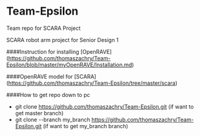 # Team-Epsilon
Team repo for SCARA Project

SCARA robot arm project for Senior Design 1

####Instruction for installing [OpenRAVE] (https://github.com/thomaszachry/Team-Epsilon/blob/master/myOpenRAVE/Installation.md)

####OpenRAVE model for [SCARA] (https://github.com/thomaszachry/Team-Epsilon/tree/master/scara)

####How to get repo down to pc
- git clone https://github.com/thomaszachry/Team-Epsilon.git (if want to get master branch)
- git clone --branch my_branch https://github.com/thomaszachry/Team-Epsilon.git (if want to get my_branch branch)
